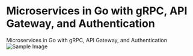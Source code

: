 # Microservices in Go with gRPC, API Gateway, and Authentication

Microservices in Go with gRPC, API Gateway, and Authentication
![Sample Image](https://miro.medium.com/v2/resize:fit:4800/format:webp/1*27q-rUMfeOFEi9KrFndjNg.png)

